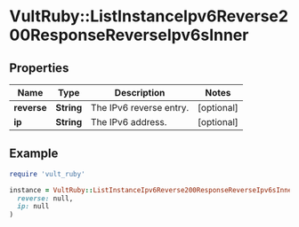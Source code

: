 # VultRuby::ListInstanceIpv6Reverse200ResponseReverseIpv6sInner

## Properties

| Name | Type | Description | Notes |
| ---- | ---- | ----------- | ----- |
| **reverse** | **String** | The IPv6 reverse entry. | [optional] |
| **ip** | **String** | The IPv6 address. | [optional] |

## Example

```ruby
require 'vult_ruby'

instance = VultRuby::ListInstanceIpv6Reverse200ResponseReverseIpv6sInner.new(
  reverse: null,
  ip: null
)
```

